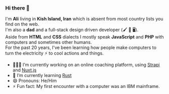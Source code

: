 ### Hi there 👋

I'm **Ali** living in **Kish Island, Iran** which is absent from most country lists you find on the web. <br>
I'm also a **dad** and a full-stack design driven developer (🖌 🚙 🖥). <br>
Aside from **HTML** and **CSS** dialects I mostly speak **JavaScript** and **PHP** with computers and sometimes other humans. <br>
For the past 20 years, I've been learning how people make computers to turn the electricity ⚡️ to cool actions and things.

- 👨🏻‍💻 I’m currently working on an online coaching platform, using [Strapi](https://github.com/strapi/strapi) and [Nuxt.js](https://github.com/nuxt/nuxt.js)
- 🌱 I’m currently learning [Rust](https://github.com/rust-lang)
- 😄 Pronouns: He/Him
- ⚡ Fun fact: My first encounter with a computer was an IBM mainframe.

<!--
**sherlockmac/sherlockmac** is a ✨ _special_ ✨ repository because its `README.md` (this file) appears on your GitHub profile.

Here are some ideas to get you started:

- 🔭 I’m currently working on ...
- 🌱 I’m currently learning ...
- 👯 I’m looking to collaborate on ...
- 🤔 I’m looking for help with ...
- 💬 Ask me about ...
- 📫 How to reach me: ...
- 😄 Pronouns: ...
- ⚡ Fun fact: ...
-->
